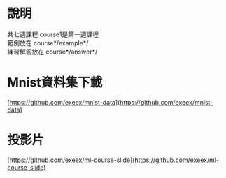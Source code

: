 # 說明
共七週課程 course1是第一週課程   
範例放在 course*/example*/  
練習解答放在 course*/answer*/  

# Mnist資料集下載
[https://github.com/exeex/mnist-data](https://github.com/exeex/mnist-data)

# 投影片
[https://github.com/exeex/ml-course-slide](https://github.com/exeex/ml-course-slide)
